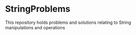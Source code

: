 # StringProblems
This repository holds problems and solutions relating to String manipulations and operations
